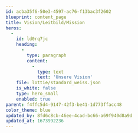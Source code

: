```yaml
---
id: acba35f6-50e3-4597-ac76-f13bac3f2602
blueprint: content_page
title: Vision/Leitbild/Mission
heros:
  -
    id: ld0rq7jc
    heading:
      -
        type: paragraph
        content:
          -
            type: text
            text: 'Unsere Vision'
    file: lottie/standard_weiss.json
    is_white: false
    type: hero_small
    enabled: true
parent: f4ffc5d4-9147-42f3-be41-1d773ffacc48
color_theme: blue
updated_by: 8fd6c8cb-46ee-4cad-bc66-a69f940d8a9d
updated_at: 1673992236
---
```

